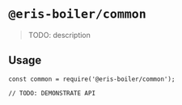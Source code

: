 # `@eris-boiler/common`

> TODO: description

## Usage

```
const common = require('@eris-boiler/common');

// TODO: DEMONSTRATE API
```
